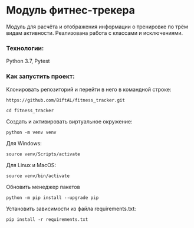 # Модуль фитнес-трекера
Модуль для расчёта и отображения информации о тренировке по трём видам активности. Реализована работа с классами и исключениями.

### Технологии:
Python 3.7, Pytest

### Как запустить проект:
Клонировать репозиторий и перейти в него в командной строке:

```
https://github.com/BiftAL/fitness_tracker.git
```

```
cd fitness_tracker
```

Cоздать и активировать виртуальное окружение:

```
python -m venv venv
```

Для Windows:
```
source venv/Scripts/activate
```
Для Linux и MacOS:
```
source venv/bin/activate
```

Обновить менеджер пакетов
```
python -m pip install --upgrade pip
```

Установить зависимости из файла requirements.txt:

```
pip install -r requirements.txt
```
